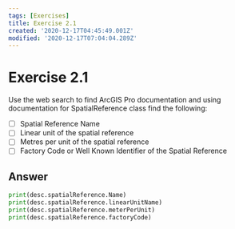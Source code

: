 ```yaml
---
tags: [Exercises]
title: Exercise 2.1
created: '2020-12-17T04:45:49.001Z'
modified: '2020-12-17T07:04:04.289Z'
---
```


# Exercise 2.1

Use the web search to find ArcGIS Pro documentation and using documentation for SpatialReference class find the following:

- [ ] Spatial Reference Name
- [ ] Linear unit of the spatial reference
- [ ] Metres per unit of the spatial reference
- [ ] Factory Code or Well Known Identifier of the Spatial Reference
## Answer
```python
print(desc.spatialReference.Name)
print(desc.spatialReference.linearUnitName)
print(desc.spatialReference.meterPerUnit)
print(desc.spatialReference.factoryCode)
```

